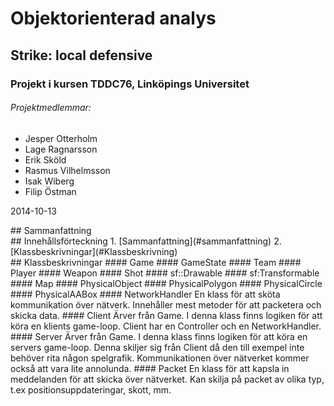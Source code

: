 # Objektorienterad analys
## Strike: local defensive
### Projekt i kursen TDDC76, Linköpings Universitet
###### Projektmedlemmar:
*	Jesper Otterholm
*	Lage Ragnarsson
*	Erik Sköld
*	Rasmus Vilhelmsson
*	Isak Wiberg
*	Filip Östman

2014-10-13

<div style="page-break-after: always;"></div>
## Sammanfattning

<div style="page-break-after: always;"></div>
## Innehållsförteckning
1. [Sammanfattning](#sammanfattning)
2. [Klassbeskrivningar](#Klassbeskrivning)

<div style="page-break-after: always;"></div>
## Klassbeskrivningar
#### Game
#### GameState
#### Team
#### Player
#### Weapon
#### Shot
#### sf::Drawable
#### sf:Transformable
#### Map
#### PhysicalObject
#### PhysicalPolygon
#### PhysicalCircle
#### PhysicalAABox
#### NetworkHandler
En klass för att sköta kommunikation över nätverk. Innehåller mest metoder för att packetera och skicka data.
#### Client
Ärver från Game. I denna klass finns logiken för att köra en klients game-loop. Client har en Controller och en NetworkHandler.
#### Server
Ärver från Game. I denna klass finns logiken för att köra en servers game-loop. Denna skiljer sig från Client då den till exempel inte behöver rita någon spelgrafik. Kommunikationen över nätverket kommer också att vara lite annolunda.
#### Packet
En klass för att kapsla in meddelanden för att skicka över nätverket. Kan skilja på packet av olika typ, t.ex positionsuppdateringar, skott, mm. 
